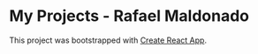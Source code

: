 # My Projects - Rafael Maldonado

This project was bootstrapped with [Create React App](https://github.com/facebook/create-react-app).
